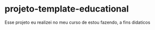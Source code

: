 # projeto-template-educational
Esse projeto eu realizei no meu curso de estou fazendo, a fins didaticos
